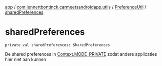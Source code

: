 [app](../../index.md) / [com.lennertbontinck.carmeetsandroidapp.utils](../index.md) / [PreferenceUtil](index.md) / [sharedPreferences](./shared-preferences.md)

# sharedPreferences

`private val sharedPreferences: SharedPreferences`

De shared preferences in [Context.MODE_PRIVATE](#) zodat andere applicaties hier niet aan kunnen

